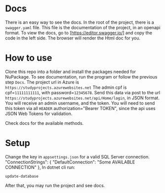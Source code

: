 # Docs
There is an easy way to see the docs.
In the root of the project, there is a `swagger.yaml` file.
This file is the documentation of the project, in an openapi format.
To view the docs, go to [https://editor.swagger.io/] and copy the code in the left side. The browser will render the Html doc for you.
# How to use
Clone this repo into a folder and install the packages needed for NuPackage.
To see documentation, run the program or follow the previous step `Docs`.
The project url in Azure is `https://studyprojects.azurewebsites.net`
The admin cpf is cpf=`11111111111`, with password=`12345678`.
Send this data via post to the url `https://studyprojects.azurewebsites.net/api/Home/login`, in JSON format. You will receive an admin username, and the token.
You will need to send this token via all `HEADER` authorization="Bearer TOKEN", since the api uses JSON Web Tokens for validation.

Check docs for the available methods.
# Setup
Change the key in `appsettings.json` for a valid SQL Server connection.
  "ConnectionStrings": {
    "DefaultConnection": "Some AVAILABLE CONNECTION"
  },
In dotnet cli run:
```
update-database
```
After that, you may run the project and see docs.


